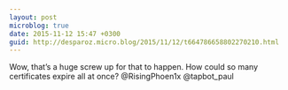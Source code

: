 ```yaml
---
layout: post
microblog: true
date: 2015-11-12 15:47 +0300
guid: http://desparoz.micro.blog/2015/11/12/t664786658802270210.html
---
```

Wow, that’s a huge screw up for that to happen. How could so many certificates expire all at once? @RisingPhoen1x @tapbot_paul
